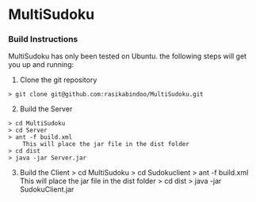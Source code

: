# MultiSudoku #

### Build Instructions ###

MultiSudoku has only been tested on Ubuntu. the following steps will get you up and running:

  1. Clone the git repository

	> git clone git@github.com:rasikabindoo/MultiSudoku.git 

  2. Build the Server

	> cd MultiSudoku
	> cd Server
	> ant -f build.xml
		This will place the jar file in the dist folder
	> cd dist
	> java -jar Server.jar

  3. Build the Client
	> cd MultiSudoku
	> cd Sudokuclient
	> ant -f build.xml
		This will place the jar file in the dist folder
	> cd dist
	> java -jar SudokuClient.jar


